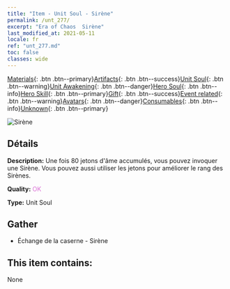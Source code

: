 ```yaml
---
title: "Item - Unit Soul - Sirène"
permalink: /unt_277/
excerpt: "Era of Chaos  Sirène"
last_modified_at: 2021-05-11
locale: fr
ref: "unt_277.md"
toc: false
classes: wide
---
```

 [Materials](/ItemsFR/){: .btn .btn--primary}[Artifacts](/ItemsFR/Artifacts/){: .btn .btn--success}[Unit Soul](/ItemsFR/UnitSoul/){: .btn .btn--warning}[Unit Awakening](/ItemsFR/UnitAwakening/){: .btn .btn--danger}[Hero Soul](/ItemsFR/HeroSoul/){: .btn .btn--info}[Hero Skill](/ItemsFR/HeroSkill/){: .btn .btn--primary}[Gift](/ItemsFR/Gift/){: .btn .btn--success}[Event related](/ItemsFR/Events/){: .btn .btn--warning}[Avatars](/ItemsFR/Avatars/){: .btn .btn--danger}[Consumables](/ItemsFR/Consumables/){: .btn .btn--info}[Unknown](/ItemsFR/Unknown/){: .btn .btn--primary}

 ![Sirène](/images/u/ti_meirenyu.jpg)

## Détails
 **Description:** Une fois 80 jetons d'âme accumulés, vous pouvez invoquer une Sirène. Vous pouvez aussi utiliser les jetons pour améliorer le rang des Sirènes.

 **Quality:** <span style="color: #DA70D6">OK</span>

 **Type:** Unit Soul

## Gather

*    Échange de la caserne - Sirène 

## This item contains:

  None

